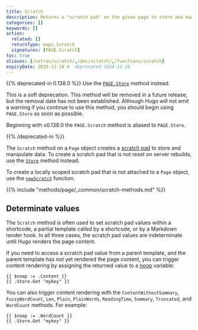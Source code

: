 ```yaml
---
title: Scratch
description: Returns a "scratch pad" on the given page to store and manipulate data.
categories: []
keywords: []
action:
  related: []
  returnType: maps.Scratch
  signatures: [PAGE.Scratch]
toc: true
aliases: [/extras/scratch/,/doc/scratch/,/functions/scratch]
expiryDate: 2025-11-18 #  deprecated 2024-11-18
---
```


{{% deprecated-in 0.138.0 %}}
Use the [`PAGE.Store`] method instead.

This is a soft deprecation. This method will be removed in a future release, but the removal date has not been established. Although Hugo will not emit a warning if you continue to use this method, you should begin using `PAGE.Store` as soon as possible.

Beginning with v0.138.0 the `PAGE.Scratch` method is aliased to `PAGE.Store`.

[`PAGE.Store`]: /methods/page/store/
{{% /deprecated-in %}}

The `Scratch` method on a `Page` object creates a [scratch pad](g) to store and manipulate data. To create a scratch pad that is not reset on server rebuilds, use the [`Store`] method instead.

To create a locally scoped scratch pad that is not attached to a `Page` object, use the [`newScratch`] function.

[`Store`]: /methods/page/store/
[`newScratch`]: /functions/collections/newscratch/

{{% include "methods/page/_common/scratch-methods.md" %}}

## Determinate values

The `Scratch` method is often used to set scratch pad values within a shortcode, a partial template called by a shortcode, or by a Markdown render hook. In all three cases, the scratch pad values are indeterminate until Hugo renders the page content.

If you need to access a scratch pad value from a parent template, and the parent template has not yet rendered the page content, you can trigger content rendering by assigning the returned value to a [noop](g) variable:

```go-html-template
{{ $noop := .Content }}
{{ .Store.Get "mykey" }}
```

You can also trigger content rendering with the `ContentWithoutSummary`, `FuzzyWordCount`, `Len`, `Plain`, `PlainWords`, `ReadingTime`, `Summary`, `Truncated`, and `WordCount` methods. For example:

```go-html-template
{{ $noop := .WordCount }}
{{ .Store.Get "mykey" }}
```
